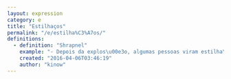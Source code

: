 ```yaml
---
layout: expression
category: e
title: "Estilhaços"
permalink: "/e/estilha%C3%A7os/"
definitions:
  - definition: "Shrapnel"
    example: "- Depois da explos\u00e3o, algumas pessoas viram estilha\u00e7os voando do local do acidente."
    created: "2016-04-06T03:46:19"
    author: "kinow"
---
```

